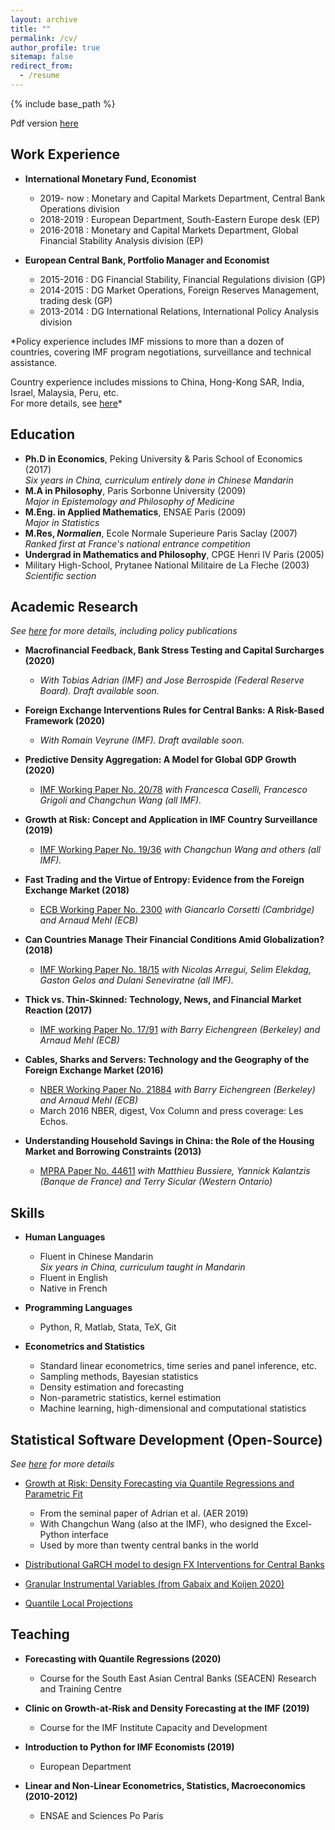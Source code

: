 ```yaml
---
layout: archive
title: ""
permalink: /cv/
author_profile: true
sitemap: false
redirect_from:
  - /resume
---
```


{% include base_path %}


Pdf version [here](https://github.com/romainlafarguette/lafarguette-resume/blob/main/lafarguette_resume.pdf)  

## Work Experience

* **International Monetary Fund, Economist**
  * 2019- now : Monetary and Capital Markets Department, Central Bank Operations division
  * 2018-2019 : European Department, South-Eastern Europe desk (EP)
  * 2016-2018 : Monetary and Capital Markets Department, Global Financial
  Stability Analysis division (EP)  
    
* **European Central Bank, Portfolio Manager and Economist**
  * 2015-2016 : DG Financial Stability, Financial Regulations division (GP)
  * 2014-2015 : DG Market Operations, Foreign Reserves Management, trading desk (GP)
  * 2013-2014 : DG International Relations, International Policy Analysis division  


*Policy  experience includes  IMF missions  to more  than a  dozen of
countries,  covering  IMF  program negotiations,  surveillance  and  technical
assistance.  

Country experience includes missions to China, Hong-Kong SAR, India, Israel, Malaysia, Peru, etc.   
For more details, see [here](https://romainlafarguette.github.io/missions/)* 


## Education

  * **Ph.D in Economics**, Peking University & Paris School of Economics (2017)  
    *Six years in China, curriculum entirely done in Chinese Mandarin*  
  * **M.A in Philosophy**, Paris Sorbonne University (2009)  
    *Major in Epistemology and Philosophy of Medicine*
  * **M.Eng. in Applied Mathematics**, ENSAE Paris (2009)  
    *Major in Statistics*
  * **M.Res, *Normalien***, Ecole Normale Superieure Paris Saclay (2007)  
    *Ranked first at France's national entrance competition*    
  * **Undergrad in Mathematics and Philosophy**, CPGE Henri IV Paris (2005)  
  * Military High-School, Prytanee National Militaire de La Fleche (2003)  
   *Scientific section*

## Academic Research

*See [here](https://romainlafarguette.github.io/research/) for more details,
including policy publications*  

* **Macrofinancial Feedback, Bank Stress Testing and Capital Surcharges (2020)**  
  * *With Tobias Adrian (IMF) and Jose Berrospide (Federal Reserve Board). Draft available soon.* 

* **Foreign Exchange Interventions Rules for Central Banks: A Risk-Based Framework (2020)**
  * *With Romain Veyrune (IMF). Draft available soon.* 

* **Predictive Density Aggregation: A Model for Global GDP Growth (2020)** 
  * [IMF Working Paper
    No. 20/78](https://www.imf.org/en/Publications/WP/Issues/2020/05/29/Predictive-Density-Aggregation-A-Model-for-Global-GDP-Growth-49441)
    *with Francesca Caselli, Francesco Grigoli and Changchun Wang (all IMF).*
  
* **Growth at Risk: Concept and Application in IMF Country Surveillance (2019)**
  * [IMF Working Paper
    No. 19/36](https://www.imf.org/en/Publications/WP/Issues/2019/02/21/Growth-at-Risk-Concept-and-Application-in-IMF-Country-Surveillance-46567)
    *with Changchun Wang and others (all IMF).*
  
* **Fast Trading and the Virtue of Entropy: Evidence from the Foreign Exchange Market (2018)** 
  * [ECB Working Paper
    No. 2300](https://www.ecb.europa.eu/pub/pdf/scpwps/ecb.wp2300~68bda93b78.en.pdf)
    *with Giancarlo Corsetti (Cambridge) and Arnaud Mehl (ECB)*

* **Can Countries Manage Their Financial Conditions Amid Globalization? (2018)**
  * [IMF Working Paper
    No. 18/15](https://www.imf.org/en/Publications/WP/Issues/2018/01/24/Can-Countries-Manage-Their-Financial-Conditions-Amid-Globalization-45581)
    *with Nicolas Arregui, Selim Elekdag, Gaston Gelos and Dulani Seneviratne (all IMF).*
      
* **Thick vs. Thin-Skinned:  Technology, News, and Financial Market Reaction (2017)** 
  *  [IMF working Paper
     No. 17/91](https://www.imf.org/en/Publications/WP/Issues/2017/04/07/Thick-vs-44810)
     *with Barry Eichengreen (Berkeley) and Arnaud Mehl (ECB)*

* **Cables, Sharks and Servers: Technology and the Geography of the Foreign
  Exchange Market (2016)** 
  * [NBER Working Paper No. 21884](https://www.nber.org/papers/w21884) *with Barry Eichengreen (Berkeley) and Arnaud Mehl (ECB)*
  * March 2016 NBER, digest, Vox Column and press coverage: Les Echos.

* **Understanding Household Savings in China: the Role of the Housing Market
 and Borrowing Constraints (2013)**
   * [MPRA Paper No. 44611](https://ideas.repec.org/p/pra/mprapa/44611.html)
     *with Matthieu Bussiere, Yannick Kalantzis (Banque de France) and Terry
     Sicular (Western Ontario)* 
  

## Skills  
* **Human Languages**  
  * Fluent in Chinese Mandarin  
   *Six years in China, curriculum taught in Mandarin*  
  * Fluent in English  
  * Native in French  
  
* **Programming Languages**  
  * Python, R, Matlab, Stata, TeX, Git

* **Econometrics and Statistics**
  * Standard linear econometrics, time series and panel inference, etc.  
  * Sampling methods, Bayesian statistics  
  * Density estimation and forecasting  
  * Non-parametric statistics, kernel estimation  
  * Machine learning, high-dimensional and computational statistics  

  
## Statistical Software Development (Open-Source)  

*See [here](https://romainlafarguette.github.io/software/) for more details*  

* [Growth at Risk: Density Forecasting via Quantile Regressions and Parametric
Fit](https://github.com/IMFGAR/GaR) 
  * From the seminal paper of Adrian et al. (AER 2019)
  * With Changchun Wang (also at the IMF), who designed the Excel-Python interface
  * Used by more than twenty central banks in the world

* [Distributional GaRCH model to design FX Interventions for Central
Banks](https://github.com/romainlafarguette/varfxi) 


* [Granular Instrumental Variables (from Gabaix and Koijen 2020)](https://github.com/romainlafarguette/granulariv) 


* [Quantile Local Projections](https://github.com/romainlafarguette/quantileproj)


## Teaching  

* **Forecasting with Quantile Regressions (2020)**
  * Course for the South East Asian Central Banks (SEACEN) Research and
  Training Centre  

* **Clinic on Growth-at-Risk and Density Forecasting at the IMF (2019)**
  * Course for the IMF Institute Capacity and Development  

* **Introduction to Python for IMF Economists (2019)**
  * European Department  

* **Linear and Non-Linear Econometrics, Statistics, Macroeconomics (2010-2012)**
  * ENSAE and Sciences Po Paris  


